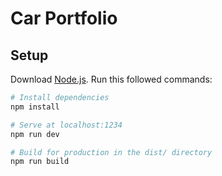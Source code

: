 # Car Portfolio

## Setup
Download [Node.js](https://nodejs.org/en/download/).
Run this followed commands:

``` bash
# Install dependencies
npm install

# Serve at localhost:1234
npm run dev

# Build for production in the dist/ directory
npm run build
```

